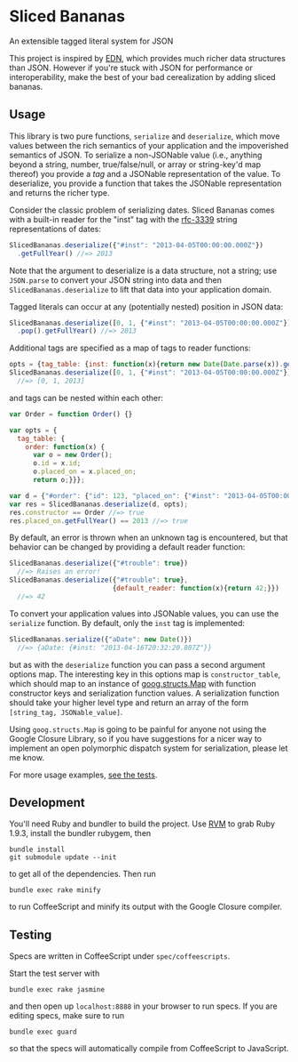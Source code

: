 # Sliced Bananas

An extensible tagged literal system for JSON

This project is inspired by [EDN](https://github.com/edn-format/edn), which provides much richer data structures than JSON.
However if you're stuck with JSON for performance or interoperability, make the best of your bad cerealization by adding sliced bananas.

## Usage

This library is two pure functions, `serialize` and `deserialize`, which move values between the rich semantics of your application and the impoverished semantics of JSON.
To serialize a non-JSONable value (i.e., anything beyond a string, number, true/false/null, or array or string-key'd map thereof) you provide a *tag* and a JSONable representation of the value.
To deserialize, you provide a function that takes the JSONable representation and returns the richer type.

Consider the classic problem of serializing dates.
Sliced Bananas comes with a built-in reader for the "inst" tag with the [rfc-3339](http://www.ietf.org/rfc/rfc3339.txt) string representations of dates:

```javascript
SlicedBananas.deserialize({"#inst": "2013-04-05T00:00:00.000Z"})
  .getFullYear() //=> 2013
```

Note that the argument to deserialize is a data structure, not a string; use `JSON.parse` to convert your JSON string into data and then `SlicedBananas.deserialize` to lift that data into your application domain.

Tagged literals can occur at any (potentially nested) position in JSON data:

```javascript
SlicedBananas.deserialize([0, 1, {"#inst": "2013-04-05T00:00:00.000Z"}])
  .pop().getFullYear() //=> 2013
```

Additional tags are specified as a map of tags to reader functions:

```javascript
opts = {tag_table: {inst: function(x){return new Date(Date.parse(x)).getFullYear();}}}
SlicedBananas.deserialize([0, 1, {"#inst": "2013-04-05T00:00:00.000Z"}], opts)
  //=> [0, 1, 2013]
```

and tags can be nested within each other:

```javaScript
var Order = function Order() {}

var opts = {
  tag_table: {
    order: function(x) {
      var o = new Order();
      o.id = x.id;
      o.placed_on = x.placed_on;
      return o;}}};

var d = {"#order": {"id": 123, "placed_on": {"#inst": "2013-04-05T00:00:00.000Z"}}};
var res = SlicedBananas.deserialize(d, opts);
res.constructor == Order //=> true
res.placed_on.getFullYear() == 2013 //=> true
```

By default, an error is thrown when an unknown tag is encountered, but that behavior can be changed by providing a default reader function:

```javascript
SlicedBananas.deserialize({"#trouble": true})
  //=> Raises an error!
SlicedBananas.deserialize({"#trouble": true},
                          {default_reader: function(x){return 42;}})
  //=> 42
```

To convert your application values into JSONable values, you can use the `serialize` function.
By default, only the `inst` tag is implemented:

```javascript
SlicedBananas.serialize({"aDate": new Date()})
  //=> {aDate: {#inst: "2013-04-16T20:32:20.807Z"}}
```

but as with the `deserialize` function you can pass a second argument options map.
The interesting key in this options map is `constructor_table`, which should map to an instance of [goog.structs.Map](http://docs.closure-library.googlecode.com/git/class_goog_structs_Map.html) with function constructor keys and serialization function values.
A serialization function should take your higher level type and return an array of the form `[string_tag, JSONable_value]`.

Using `goog.structs.Map` is going to be painful for anyone not using the Google Closure Library, so if you have suggestions for a nicer way to implement an open polymorphic dispatch system for serialization, please let me know.

For more usage examples, [see the tests](https://github.com/lynaghk/sliced-bananas/blob/master/spec/coffeescripts/sliced_bananas_spec.coffee).

## Development

You'll need Ruby and bundler to build the project.
Use [RVM](https://rvm.io/) to grab Ruby 1.9.3, install the bundler rubygem, then

    bundle install
    git submodule update --init

to get all of the dependencies.
Then run

    bundle exec rake minify 

to run CoffeeScript and minify its output with the Google Closure compiler.


## Testing

Specs are written in CoffeeScript under `spec/coffeescripts`.

Start the test server with

    bundle exec rake jasmine
    
and then open up `localhost:8888` in your browser to run specs.
If you are editing specs, make sure to run

    bundle exec guard
    
so that the specs will automatically compile from CoffeeScript to JavaScript. 
